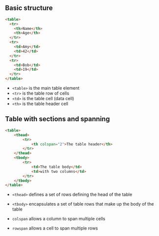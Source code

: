 ## Basic structure

```html
<table>
  <tr>
    <th>Name</th>
    <th>Age</th>
  </tr>
  <tr>
    <td>Amy</td>
    <td>42</td>
  </tr>
  <tr>
    <td>Bob</td>
    <td>19</td>
  </tr>
</table>
```

- `<table>` is the main table element
- `<tr>` is the table row of cells
- `<td>` is the table cell (data cell)
- `<th>` is the table header cell

## Table with sections and spanning

```html
<table>
    <thead>
        <tr>
            <th colspan="2">The table header</th>
        </tr>
    </thead>
    <tbody>
        <tr>
            <td>The table body</td>
            <td>with two columns</td>
        </tr>
    </tbody>
</table>
```

- `<thead>` defines a set of rows defining the head of the table
- `<tbody>` encapsulates a set of table rows that make up the body of the table

- `colspan` allows a column to span multiple cells
- `rowspan` allows a cell to span multiple rows
